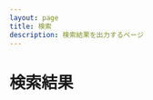 ```yaml
---
layout: page 
title: 検索
description: 検索結果を出力するページ
---
```


<h1>検索結果</h1>
<div id="search-results"></div>
